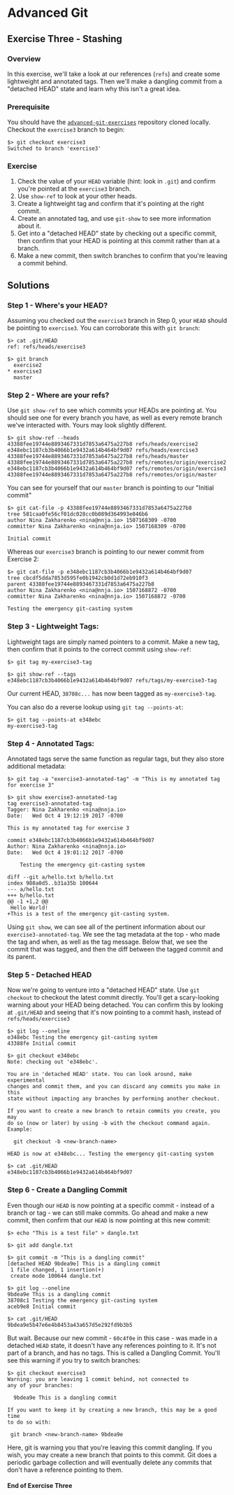 # Advanced Git
## Exercise Three - Stashing

### Overview
In this exercise, we'll take a look at our references (`refs`) and create some lightweight and annotated tags. Then we'll make a dangling commit from a "detached HEAD" state and learn why this isn't a great idea.

### Prerequisite
You should have the [`advanced-git-exercises`](https://github.com/nnja/advanced-git-exercises) repository cloned locally. Checkout the `exercise3` branch to begin:

```
$> git checkout exercise3
Switched to branch 'exercise3'
```

### Exercise
1. Check the value of your `HEAD` variable (hint: look in `.git`) and confirm you're pointed at the `exercise3` branch.
2. Use `show-ref` to look at your other heads.
3. Create a lightweight tag and confirm that it's pointing at the right commit.
4. Create an annotated tag, and use `git-show` to see more information about it.
5. Get into a "detached HEAD" state by checking out a specific commit, then confirm that your HEAD is pointing at this commit rather than at a branch.
6. Make a new commit, then switch branches to confirm that you're leaving a commit behind.

## Solutions
### Step 1 - Where's your HEAD?
Assuming you checked out the `exercise3` branch in Step 0, your `HEAD` should be pointing to `exercise3`. You can corroborate this with `git branch`:

```
$> cat .git/HEAD
ref: refs/heads/exercise3

$> git branch
  exercise2
* exercise3
  master
```

### Step 2 - Where are your refs?
Use `git show-ref` to see which commits your HEADs are pointing at. You should see one for every branch you have, as well as every remote branch we've interacted with. Yours may look slightly different.

```
$> git show-ref --heads
43388fee19744e8893467331d7853a6475a227b8 refs/heads/exercise2
e348ebc1187cb3b4066b1e9432a614b464bf9d07 refs/heads/exercise3
43388fee19744e8893467331d7853a6475a227b8 refs/heads/master
43388fee19744e8893467331d7853a6475a227b8 refs/remotes/origin/exercise2
e348ebc1187cb3b4066b1e9432a614b464bf9d07 refs/remotes/origin/exercise3
43388fee19744e8893467331d7853a6475a227b8 refs/remotes/origin/master
```

You can see for yourself that our `master` branch is pointing to our "Initial commit"

```
$> git cat-file -p 43388fee19744e8893467331d7853a6475a227b8
tree 581caa0fe56cf01dc028cc0b089d364993e046b6
author Nina Zakharenko <nina@nnja.io> 1507168309 -0700
committer Nina Zakharenko <nina@nnja.io> 1507168309 -0700

Initial commit
```

Whereas our `exercise3` branch is pointing to our newer commit from Exercise 2:

```
$> git cat-file -p e348ebc1187cb3b4066b1e9432a614b464bf9d07
tree cbcdf5dda7853d595fe0b1942cb0d1d72eb910f3
parent 43388fee19744e8893467331d7853a6475a227b8
author Nina Zakharenko <nina@nnja.io> 1507168872 -0700
committer Nina Zakharenko <nina@nnja.io> 1507168872 -0700

Testing the emergency git-casting system
```


### Step 3 - Lightweight Tags:
Lightweight tags are simply named pointers to a commit. Make a new tag, then confirm that it points to the correct commit using `show-ref`:

```
$> git tag my-exercise3-tag

$> git show-ref --tags
e348ebc1187cb3b4066b1e9432a614b464bf9d07 refs/tags/my-exercise3-tag
```
Our current HEAD, `38708c...` has now been tagged as `my-exercise3-tag`. 

You can also do a reverse lookup using `git tag --points-at`:

```
$> git tag --points-at e348ebc
my-exercise3-tag
```

### Step 4 - Annotated Tags:
Annotated tags serve the same function as regular tags, but they also store additional metadata:

```
$> git tag -a "exercise3-annotated-tag" -m "This is my annotated tag for exercise 3"

$> git show exercise3-annotated-tag
tag exercise3-annotated-tag
Tagger: Nina Zakharenko <nina@nnja.io>
Date:   Wed Oct 4 19:12:19 2017 -0700

This is my annotated tag for exercise 3

commit e348ebc1187cb3b4066b1e9432a614b464bf9d07
Author: Nina Zakharenko <nina@nnja.io>
Date:   Wed Oct 4 19:01:12 2017 -0700

    Testing the emergency git-casting system

diff --git a/hello.txt b/hello.txt
index 980a0d5..b31a35b 100644
--- a/hello.txt
+++ b/hello.txt
@@ -1 +1,2 @@
 Hello World!
+This is a test of the emergency git-casting system.
```

Using `git show`, we can see all of the pertinent information about our `exercise3-annotated-tag`. We see the tag metadata at the top - who made the tag and when, as well as the tag message. Below that, we see the commit that was tagged, and then the diff between the tagged commit and its parent.

### Step 5 - Detached HEAD
Now we're going to venture into a "detached HEAD" state. Use `git checkout` to checkout the latest commit directly. You'll get a scary-looking warning about your HEAD being detached. You can confirm this by looking at `.git/HEAD` and seeing that it's now pointing to a commit hash, instead of `refs/heads/exercise3`

```
$> git log --oneline
e348ebc Testing the emergency git-casting system
43388fe Initial commit

$> git checkout e348ebc
Note: checking out 'e348ebc'.

You are in 'detached HEAD' state. You can look around, make experimental
changes and commit them, and you can discard any commits you make in this
state without impacting any branches by performing another checkout.

If you want to create a new branch to retain commits you create, you may
do so (now or later) by using -b with the checkout command again. Example:

  git checkout -b <new-branch-name>

HEAD is now at e348ebc... Testing the emergency git-casting system

$> cat .git/HEAD
e348ebc1187cb3b4066b1e9432a614b464bf9d07
```

### Step 6 - Create a Dangling Commit
Even though our `HEAD` is now pointing at a specific commit - instead of a branch or tag - we can still make commits. Go ahead and make a new commit, then confirm that our `HEAD` is now pointing at this new commit:

```
$> echo "This is a test file" > dangle.txt

$> git add dangle.txt

$> git commit -m "This is a dangling commit"
[detached HEAD 9bdea9e] This is a dangling commit
 1 file changed, 1 insertion(+)
 create mode 100644 dangle.txt
 
$> git log --oneline
9bdea9e This is a dangling commit
38708c1 Testing the emergency git-casting system
aceb9e8 Initial commit

$> cat .git/HEAD
9bdea9e5b47e6e4b8453a43a657d5e292fd9b3b5
```

But wait. Because our new commit - `60c4f0e` in this case - was made in a detached `HEAD` state, it doesn't have any references pointing to it. It's not part of a branch, and has no tags. This is called a Dangling Commit. You'll see this warning if you try to switch branches:

```
$> git checkout exercise3
Warning: you are leaving 1 commit behind, not connected to
any of your branches:

  9bdea9e This is a dangling commit

If you want to keep it by creating a new branch, this may be a good time
to do so with:

 git branch <new-branch-name> 9bdea9e
```

Here, git is warning you that you're leaving this commit dangling. If you wish, you may create a new branch that points to this commit. Git does a periodic garbage collection and will eventually delete any commits that don't have a reference pointing to them.

#### End of Exercise Three